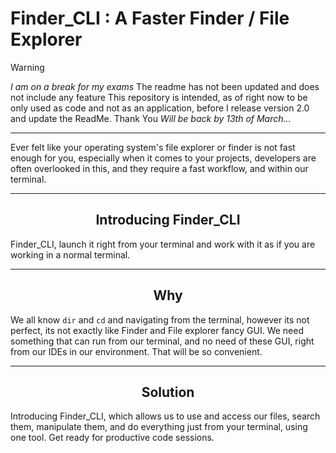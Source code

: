# Finder_CLI : A Faster Finder / File Explorer

> [!WARNING]
> *I am on a break for my exams*
> The readme has not been updated and does not include any feature 
> This repository is intended, as of right now to be only used as code 
> and not as an application, before I release version 2.0 and update the 
> ReadMe. 
> Thank You
> *Will be back by 13th of March...*


---

Ever felt like your operating system's file explorer or finder is not fast
enough for you, especially when it comes to your projects, developers are
often overlooked in this, and they require a fast workflow, and within our 
terminal. 

---
## <center> Introducing Finder_CLI
Finder_CLI, launch it right from your terminal and work with it as if
you are working in a normal terminal.

--- 

## <center> Why
We all know ```dir``` and `cd` and navigating from the terminal, however
its not perfect, its not exactly like Finder and File explorer fancy
GUI. We need something that can run from our terminal, and no need of these 
GUI, right from our IDEs in our environment. That will be so convenient.


---

## <center> Solution
Introducing Finder_CLI, which allows us to use and access our files, search them,
manipulate them, and do everything just from your terminal, using one tool.
Get ready for productive code sessions. 
